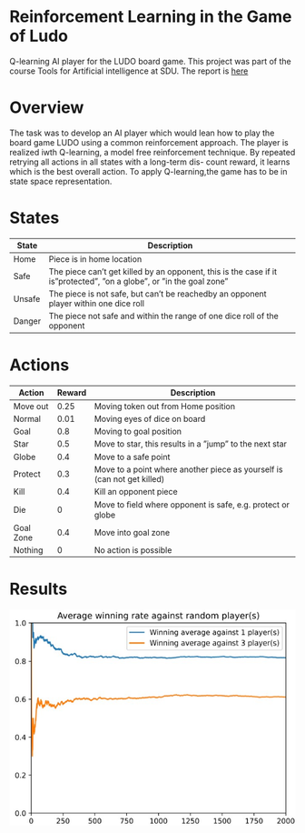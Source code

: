 # Reinforcement Learning in the Game of Ludo
Q-learning AI player for the LUDO board game. 
This project was part of the course Tools for Artificial intelligence at SDU.
The report is [here](Reinforcement_Learning_in_the_Game_of_Ludo.pdf)

# Overview
The task was to develop an AI player which would lean how to play the board game LUDO using a common reinforcement approach. The player is realized iwth Q-learning, a model free reinforcement technique. By repeated retrying all actions in all states with a long-term dis-
count reward, it learns which is the best overall action. To apply Q-learning,the game has to be in state space representation. 

# States
|State |Description                                                                                                          |
|------|---------------------------------------------------------------------------------------------------------------------|
|Home  | Piece is in home location                                                                                           |
|Safe  | The piece can’t get killed by an opponent, this is the case if it is”protected”, ”on a globe”, or ”in the goal zone”|
|Unsafe| The piece is not safe, but can’t be reachedby an opponent player within one dice roll                               |
|Danger| The piece not safe and within the range of one dice roll of the opponent                                     |

# Actions
|Action|Reward                                                                                                               |Description                                                             |
|------|---------------------------------------------------------------------------------------------------------------------|------------------------------------------------------------------------|
|Move out| 0.25                                                                                                                | Moving token out from Home position                                    |
|Normal| 0.01                                                                                                                | Moving eyes of dice on board                                           |
|Goal  |0.8                                                                                                                  |Moving to goal position                                                 |
|Star  |0.5                                                                                                                  |Move to star, this results in a ”jump” to the next star                 |
|Globe |0.4                                                                                                                  | Move to a safe point                                                   |
|Protect| 0.3                                                                                                                 | Move to a point where another piece as yourself is (can not get killed)|
|Kill  |0.4                                                                                                                  | Kill an opponent piece                                                 |
|Die   |0                                                                                                                    | Move to ﬁeld where opponent is safe, e.g. protect or globe             |
|Goal Zone |0.4                                                                                                                  | Move into goal zone                                                    |
|Nothing |0                                                                                                                    |No action is possible                                                   |

# Results
![Average winning rate](Average_winning_rate_random_players.jpg)